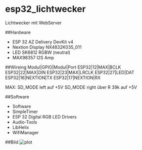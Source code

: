 # esp32_lichtwecker

Lichtwecker mit WebServer

##Hardware
- ESP 32 AZ Delivery DevKit v4
- Nextion Display NX4832K035_011
- LED SK6812 RGBW (neutral)
- MAX98357 I2S Amp

##Wireing
Modul|GPIO|Modul|Port
ESP32|12|MAX|BCLK
ESP32|22|MAX|DIN
ESP32|23|MAX|LRCLK
ESP32|27|LED|DAT
ESP32|16|NEXTION|TX
ESP32|17|NEXTION|RX

MAX:
SD_MODE left auf +5V
SD_MODE right über R 39k auf +5V

##Software
- Software
- SimpleTimer
- ESP 32 Digital RGB LED Drivers
- Audio-Tools
- LibHelix
- WifiManager

##Bild
![plot](./doc/IMG20230518091455.jpg)
